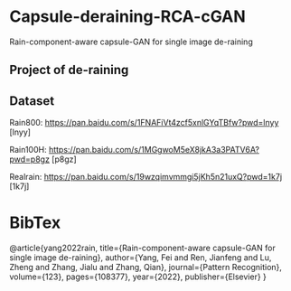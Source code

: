 # Capsule-deraining-RCA-cGAN
Rain-component-aware capsule-GAN for single image de-raining
## Project of de-raining

## Dataset
Rain800: https://pan.baidu.com/s/1FNAFiVt4zcf5xnlGYqTBfw?pwd=lnyy [lnyy] 

Rain100H: https://pan.baidu.com/s/1MGgwoM5eX8jkA3a3PATV6A?pwd=p8gz [p8gz]

Realrain: https://pan.baidu.com/s/19wzqimvmmgi5jKh5n21uxQ?pwd=1k7j [1k7j]

# BibTex
@article{yang2022rain,
  title={Rain-component-aware capsule-GAN for single image de-raining},
  author={Yang, Fei and Ren, Jianfeng and Lu, Zheng and Zhang, Jialu and Zhang, Qian},
  journal={Pattern Recognition},
  volume={123},
  pages={108377},
  year={2022},
  publisher={Elsevier}
}








